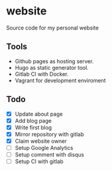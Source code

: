 # website
Source code for my personal website

## Tools
* Github pages as hosting server.
* Hugo as static generator tool.
* Gitlab CI with Docker.
* Vagrant for development enviroment

## Todo
- [x] Update about page
- [x] Add blog page
- [x] Write first blog
- [x] Mirror repository with gitlab
- [x] Claim website owner
- [ ] Setup Google Analytics
- [ ] Setup comment with disqus
- [ ] Setup CI with gitlab

